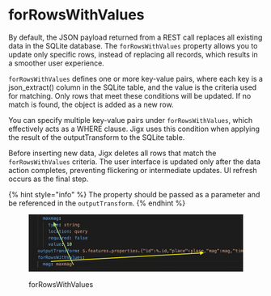 # forRowsWithValues

By default, the JSON payload returned from a REST call replaces all existing data in the SQLite database. The `forRowsWithValues` property allows you to update only specific rows, instead of replacing all records, which results in a smoother user experience.

`forRowsWithValues` defines one or more key-value pairs, where each key is a json\_extract() column in the SQLite table, and the value is the criteria used for matching. Only rows that meet these conditions will be updated. If no match is found, the object is added as a new row.

You can specify multiple key-value pairs under `forRowsWithValues`, which effectively acts as a WHERE clause. Jigx uses this condition when applying the result of the outputTransform to the SQLite table.

Before inserting new data, Jigx deletes all rows that match the `forRowsWithValues` criteria. The user interface is updated only after the data action completes, preventing flickering or intermediate updates. UI refresh occurs as the final step.

{% hint style="info" %}
The property should be passed as a parameter and be referenced in the `outputTransform`.
{% endhint %}

<figure><img src="../../../../../.gitbook/assets/REST-forRowsValue.png" alt="forRowsWithValues" width="563"><figcaption><p>forRowsWithValues</p></figcaption></figure>
